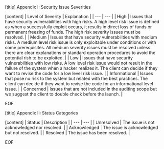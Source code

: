 [title] 
Appendix I: Security Issue Severities

[content]
| Level of Severity | Explanation |
| --- | --- |
| High | Issues that have security vulnerabilities with high risks. A high level risk issue is defined as when a successfully exploit occurs, it results in direct loss of funds or permanent freezing of funds. The high risk severity issues must be resolved. |
| Medium | Issues that have security vulnerabilities with medium risks. A medium level risk issue is only exploitable under conditions or with some prerequisites. All medium severity issues must be resolved unless there are clear explanations or standard operation procedures to avoid the potential rish to be exploited. |
| Low | Issues that have security vulnerabilities with low risks. A low level risk issue would not result in the failure of the system when a hacker realizes it. The client can decide if they want to revise the code for a low level risk issue. |
| Informational | Issues that pose no risk to the system but related with the best practices. The client can decide if they want to revise the code for an informational level issue. |
| Concerned | Issues that are not included in the auditing scope but we suggest the client to double check before the launch. |

EOF

[title] 
Appendix II: Status Categories

[content]
| Status | Description |
| --- | --- |
| Unresolved | The issue is not acknowledged nor resolved. |
| Acknowledged | The issue is acknowledged but not resolved. |
| Resolved | The issue has been resolved. |

EOF